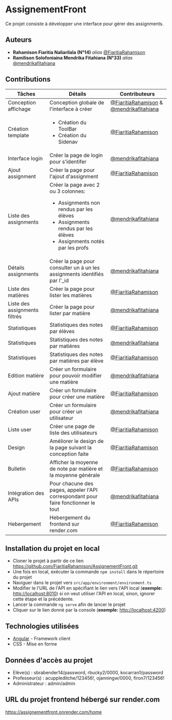 # AssignementFront
Ce projet consiste à développer une interface pour gérer des assignments.

## Auteurs
* **Rahamison Fiaritia Naliarilala (N°14)**  _alias_ [@FiaritiaRahamison](https://github.com/FiaritiaRahamison/)
* **Ramilison Solofoniaina Mendrika Fitahiana (N°33)**  _alias_ [@mendrikafitahiana](https://github.com/mendrikafitahiana)

## Contributions
| Tâches        | Détails      | Contributeurs |
| ------|-----|-----|
| Conception affichage|Conception globale de l'interface à créer|[@FiaritiaRahamison](https://github.com/FiaritiaRahamison/) & [@mendrikafitahiana](https://github.com/mendrikafitahiana)|
|Création template|<ul><li>Création du ToolBar</li><li>Création du Sidenav</li></ul>|[@FiaritiaRahamison](https://github.com/FiaritiaRahamison/)|
|Interface login|Créer la page de login pour s'identifer|[@mendrikafitahiana](https://github.com/mendrikafitahiana)|
|Ajout assignment|Créer la page pour l'ajout d'assignment|[@FiaritiaRahamison](https://github.com/FiaritiaRahamison/)|
|Liste des assignments|Créer la page avec 2 ou 3 colonnes:<ul><li>Assignments non rendus par les élèves</li><li>Assignments rendus par les élèves</li><li>Assignments notés par les profs</li></ul>|[@mendrikafitahiana](https://github.com/mendrikafitahiana)|
|Détails assignments|Créer la page pour consulter un à un les assignments identifiés par l'_id|[@mendrikafitahiana](https://github.com/mendrikafitahiana)|
|Liste des matières|Créer la page pour lister les matières|[@FiaritiaRahamison](https://github.com/FiaritiaRahamison/)|
|Liste des assignments filtrés|Créer la page pour lister par matière|[@mendrikafitahiana](https://github.com/mendrikafitahiana)|
|Statistiques|Statistiques des notes par élèves|[@FiaritiaRahamison](https://github.com/FiaritiaRahamison/)|
|Statistiques|Statistiques des notes par matières|[@mendrikafitahiana](https://github.com/mendrikafitahiana)|
|Statistiques|Statistiques des notes par matières par élève|[@FiaritiaRahamison](https://github.com/FiaritiaRahamison/)|
|Edition matière|Créer un formulaire pour pouvoir modifier une matière|[@mendrikafitahiana](https://github.com/mendrikafitahiana)|
|Ajout matière|Créer un formulaire pour créer une matière|[@FiaritiaRahamison](https://github.com/FiaritiaRahamison/)|
|Création user|Créer un formulaire pour créer un utilisateur|[@mendrikafitahiana](https://github.com/mendrikafitahiana)|
|Liste user|Créer une page de liste des utilisateurs|[@FiaritiaRahamison](https://github.com/FiaritiaRahamison/)|
|Design|Améliorer le design de la page suivant la conception faite|[@FiaritiaRahamison](https://github.com/FiaritiaRahamison/)|
|Bulletin|Afficher la moyenne de note par matière et la moyenne générale|[@FiaritiaRahamison](https://github.com/FiaritiaRahamison/)|
|Intégration des APIs|Pour chacune des pages, appeler l'API correspondant pour faire fonctionner le tout|[@mendrikafitahiana](https://github.com/mendrikafitahiana)|
|Hebergement|Hebergement du frontend sur render.com|[@FiaritiaRahamison](https://github.com/FiaritiaRahamison/)|
## Installation du projet en local
- Cloner le projet à partir de ce lien https://github.com/FiaritiaRahamison/AssignementFront.git
- Une fois en local, exécuter la commande ``npm install`` dans le répertoire du projet
- Naviguer dans le projet vers ``src/app/environment/environment.ts``
- Modifier le l'URL de l'API en spécifiant le lien vers l'API local (__exemple:__ [http://localhost:8010](http://localhost:8010)) si on veut utiliser l'API en local, sinon, ignorer cette étape et la précédente.
- Lancer la commande ``ng serve`` afin de lancer le projet
- Cliquer sur le lien donné par la console (__exemple:__ [http://localhost:4200](http://localhost:4200))

## Technologies utilisées
* [Angular](https://angular.dev/) - Framework client
* CSS - Mise en forme

## Données d'accès au projet 
* Elève(s) : sbrabender14/password, rbucky2/0000, kocarran1/password
* Professeur(s) : acuppleditche/123456!, ojanningw/0000, firon7/123456!
* Administrateur : admin/admin

## URL du projet frontend hébergé sur render.com
https://assignementfront.onrender.com/home
